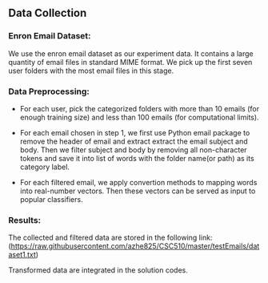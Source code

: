 ## Data Collection

### Enron Email Dataset:
We use the enron email dataset as our experiment data. It contains a large quantity of email files in standard MIME format. We pick up the first seven user folders with the most email files in this stage.

### Data Preprocessing:

-  For each user, pick the categorized folders with more than 10 emails (for enough training size) and less than 100 emails (for computational limits).

-  For each email chosen in step 1, we first use Python email package to remove the header of email and extract extract the email subject and body. Then we filter subject and body by removing all non-character tokens and save it into list of words with the folder name(or path) as its category label.

-  For each filtered email, we apply convertion methods to mapping words into real-number vectors. Then these vectors can be served as input to popular classifiers.

### Results:
The collected and filtered data are stored in the following link:
(https://raw.githubusercontent.com/azhe825/CSC510/master/testEmails/dataset1.txt)

Transformed data are integrated in the solution codes.
